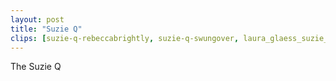 ```yaml
---
layout: post
title: "Suzie Q"
clips: [suzie-q-rebeccabrightly, suzie-q-swungover, laura_glaess_suzie_q, jazz_abc_suzie_q]
---
```



The Suzie Q


